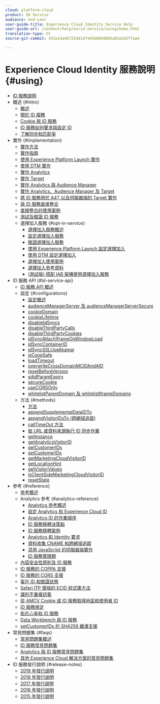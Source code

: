 ```yaml
---
cloud: platform-cloud
product: ID Service
audience: end-user
user-guide-title: Experience Cloud Identity Service Help
user-guide-url: /content/help/en/id-service/using/home.html
translation-type: ht
source-git-commit: 453a14a4b725dd14f445b089d083a83a5d2ffaa4

---
```



# Experience Cloud Identity 服務說明 {#using}

+ [ID 服務說明](home.md)
+ 概述 {#intro}
   + [概述](introduction/overview.md)
   + [關於 ID 服務](introduction/about-id-service.md)
   + [Cookie 與 ID 服務](introduction/cookies.md)
   + [ ID 服務如何要求與設定 ID](introduction/id-request.md)
   + [了解同步和匹配率](introduction/match-rates.md)
+ 實作 {#implementation}
   + [實作方法](implementation-guides/implementation-methods.md)
   + [實作指南](implementation-guides/implementation-guides.md)
   + [使用 Experience Platform Launch 實作](implementation-guides/ecid-implement-with-launch.md)
   + [使用 DTM 實作](implementation-guides/standard.md)
   + [實作 Analytics](implementation-guides/setup-analytics.md)
   + [實作 Target](implementation-guides/setup-target.md)
   + [實作 Analytics 與 Audience Manager](implementation-guides/setup-aam-analytics.md)
   + [實作 Analytics、Audience Manager 及 Target](implementation-guides/setup-aam-analytics-target.md)
   + [將 ID 服務用於 A4T 以及伺服器端的 Target 實作](implementation-guides/ecid-a4t-target.md)
   + [與 ID 服務直接整合](implementation-guides/direct-integration.md)
   + [直接整合的使用案例](implementation-guides/direct-integration-examples.md)
   + [測試及驗證 ID 服務](implementation-guides/test-verify.md)
   + 選擇加入服務 {#opt-in-service}
      + [選擇加入服務概述](implementation-guides/opt-in-service/optin-overview.md)
      + [設定選擇加入服務](implementation-guides/opt-in-service/getting-started.md)
      + [驗證選擇加入服務](implementation-guides/opt-in-service/testing-optin-and-iab-plugin.md)
      + [使用 Experience Platform Launch 設定選擇加入](implementation-guides/opt-in-service/launch.md)
      + [使用 DTM 設定選擇加入](implementation-guides/opt-in-service/optin-dtm.md)
      + [選擇加入使用案例](implementation-guides/opt-in-service/use-cases.md)
      + [選擇加入參考資料](implementation-guides/opt-in-service/api.md)
      + [(測試版) 搭配 IAB 架構使用選擇加入服務](implementation-guides/opt-in-service/iab.md)
+ ID 服務 API {#id-service-api}
   + [ID 服務 API 概述](library/library.md)
   + 設定 {#configurations}
      + [設定概述](library/function-vars/function-vars.md)
      + [audienceManagerServer 及 audienceManagerServerSecure](library/function-vars/subdomain-config.md)
      + [cookieDomain](library/function-vars/cookiedomain.md)
      + [cookieLifetime](library/function-vars/cookielifetime.md)
      + [disableIdSyncs](library/function-vars/disableidsync.md)
      + [disableThirdPartyCalls](library/function-vars/disablethirdpartycalls.md)
      + [disableThirdPartyCookies](library/function-vars/disable-cookies.md)
      + [idSyncAttachIframeOnWindowLoad](library/function-vars/idsyncattachiframeonwindowload.md)
      + [idSyncContainerID](library/function-vars/idsyncontainerid.md)
      + [idSyncSSLUseAkamai](library/function-vars/idsyncssluseakamai.md)
      + [isCoopSafe](library/function-vars/coopsafe.md)
      + [loadTimeout](library/function-vars/loadtimeout.md)
      + [overwriteCrossDomainMCIDAndAID](library/function-vars/overwrite-visitor-id.md)
      + [resetBeforeVersion](library/function-vars/resetbeforeversion.md)
      + [sdidParamExpiry](library/function-vars/sdidparamexpiry.md)
      + [secureCookie](library/function-vars/securecookie.md)
      + [useCORSOnly](library/function-vars/use-cors-only.md)
      + [whitelistParentDomain 及 whitelistIframeDomains](library/function-vars/whitelistdomain.md)
   + 方法 {#methods}
      + [方法](library/get-set/get-set.md)
      + [appendSupplementalDataIDTo](library/get-set/appendsupplementaldataidto.md)
      + [appendVisitorIDsTo (跨網域追蹤)](library/get-set/appendvisitorid.md)
      + [callTimeOut 方法](library/get-set/timeout-functions.md)
      + [依 URL 或資料來源執行 ID 同步作業](library/get-set/idsync.md)
      + [getInstance](library/get-set/getinstance.md)
      + [getAnalyticsVisitorID](library/get-set/getanalyticsvisitorid.md)
      + [getCustomerIDs](library/get-set/getcustomerids.md)
      + [setCustomerIDs](library/get-set/setcustomerids.md)
      + [getMarketingCloudVisitorID](library/get-set/getmcvid.md)
      + [getLocationHint](library/get-set/getlocationhint.md)
      + [getVisitorValues](library/get-set/getvisitorvalues.md)
      + [isClientSideMarketingCloudVisitorID](library/get-set/client-side-id.md)
      + [resetState](library/get-set/resetstate.md)
+ 參考 {#reference}
   + [參考概述](reference/reference.md)
   + Analytics 參考 {#analytics-reference}
      + [Analytics 參考概述](reference/analytics-reference/analytics-reference.md)
      + [設定 Analytics 和 Experience Cloud ID](reference/analytics-reference/analytics-ids.md)
      + [Analytics ID 的作業順序](reference/analytics-reference/analytics-order-of-operations.md)
      + [ID 服務移轉決策點](reference/analytics-reference/migration-decisions.md)
      + [ID 服務移轉案例](reference/analytics-reference/migration-scenarios.md)
      + [Analytics 和 Identity 要求](reference/analytics-reference/legacy-analytics.md)
      + [資料收集 CNAME 和跨網域追蹤](reference/analytics-reference/cname.md)
      + [混用 JavaScript 的伺服器端實作](reference/analytics-reference/server-side.md)
      + [ID 服務寬限期](reference/analytics-reference/grace-period.md)
   + [內容安全性原則及 ID 服務](reference/csp.md)
   + [ID 服務的 COPPA 支援](reference/coppa.md)
   + [ID 服務的 CORS 支援](reference/cors.md)
   + [客戶 ID 和驗證狀態](reference/authenticated-state.md)
   + [Safari ITP 領域的 ECID 程式庫方法](reference/ecid-library-methods.md)
   + [識別不重複訪客](reference/unique-vis-method.md)
   + [從 AMCV Cookie 或 ID 服務取得地區和使用者 ID](reference/regions.md)
   + [ID 服務規定](reference/requirements.md)
   + [影片心率和 ID 服務](reference/heartbeat.md)
   + [Data Workbench 與 ID 服務](reference/dwb.md)
   + [setCustomerIDs 的 SHA256 雜湊支援](reference/hashing-support.md)
+ 常見問題集 {#faqs}
   + [常見問題集概述](faq-intro/faq-intro.md)
   + [ID 服務常見問題集](faq-intro/faq.md)
   + [Analytics 與 ID 服務常見問題集](faq-intro/analytics-faq.md)
   + [其他 Experience Cloud 解決方案的常見問題集](faq-intro/other-faq.md)
+ ID 服務發行說明 {#release-notes}
   + [2019 年發行說明](release-notes/release-notes.md)
   + [2018 年發行說明](release-notes/notes-2018.md)
   + [2017 年發行說明](release-notes/notes-2017.md)
   + [2016 年發行說明](release-notes/notes-2016.md)
   + [2015 年發行說明](release-notes/notes-2015.md)
